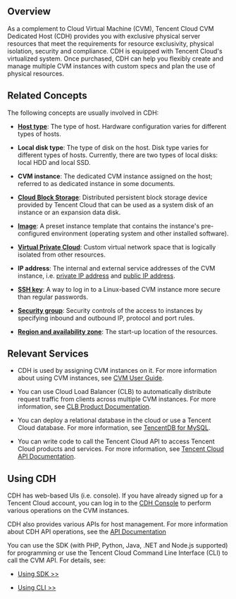 ## Overview
As a complement to Cloud Virtual Machine (CVM), Tencent Cloud CVM Dedicated Host (CDH) provides you with exclusive physical server resources that meet the requirements for resource exclusivity, physical isolation, security and compliance. CDH is equipped with Tencent Cloud's virtualized system. Once purchased, CDH can help you flexibly create and manage multiple CVM instances with custom specs and plan the use of physical resources.

## Related Concepts

The following concepts are usually involved in CDH:

- [**Host type**](<https://intl.cloud.tencent.com/document/product/416/5068>): The type of host. Hardware configuration varies for different types of hosts.

- **Local disk type**: The type of disk on the host. Disk type varies for different types of hosts. Currently, there are two types of local disks: local HDD and local SSD.

- **CVM instance**: The dedicated CVM instance assigned on the host; referred to as dedicated instance in some documents.

- [**Cloud Block Storage**](https://intl.cloud.tencent.com/document/product/213/4953): Distributed persistent block storage device provided by Tencent Cloud that can be used as a system disk of an instance or an expansion data disk.

- [**Image**](<https://intl.cloud.tencent.com/document/product/213/4940>): A preset instance template that contains the instance's pre-configured environment (operating system and other installed software).

- [**Virtual Private Cloud**](<https://intl.cloud.tencent.com/document/product/215/535>): Custom virtual network space that is logically isolated from other resources.

- **IP address**: The internal and external service addresses of the CVM instance, i.e. [private IP address](<https://intl.cloud.tencent.com/document/product/213/5225>) and [public IP address](<https://intl.cloud.tencent.com/document/product/213/5224>).

- [**SSH key**](<https://intl.cloud.tencent.com/document/product/213/6092>): A way to log in to a Linux-based CVM instance more secure than regular passwords.

- [**Security group**](<https://intl.cloud.tencent.com/document/product/213/12452>): Security controls of the access to instances by specifying inbound and outbound IP, protocol and port rules.

- [**Region and availability zone**](<https://intl.cloud.tencent.com/document/product/213/6091>): The start-up location of the resources.


## **Relevant Services**

- CDH is used by assigning CVM instances on it. For more information about using CVM instances, see [CVM User Guide](https://intl.cloud.tencent.com/document/product/213/16918).

- You can use Cloud Load Balancer (CLB) to automatically distribute request traffic from clients across multiple CVM instances. For more information, see [CLB Product Documentation](https://intl.cloud.tencent.com/doc/product/214).
- You can deploy a relational database in the cloud or use a Tencent Cloud database. For more information, see [TencentDB for MySQL](https://intl.cloud.tencent.com/doc/product/236).
- You can write code to call the Tencent Cloud API to access Tencent Cloud products and services. For more information, see [Tencent Cloud API Documentation](<https://intl.cloud.tencent.com/document/api>).

## Using CDH

CDH has web-based UIs (i.e. console). If you have already signed up for a Tencent Cloud account, you can log in to the [CDH Console](https://console.cloud.tencent.com/cvm/cdh) to perform various operations on the CVM instances.

CDH also provides various APIs for host management. For more information about CDH API operations, see the [API Documentation](https://intl.cloud.tencent.com/document/api/213/16473)

You can use the SDK (with PHP, Python, Java, .NET and Node.js supported) for programming or use the Tencent Cloud Command Line Interface (CLI) to call the CVM API. For details, see:

- [Using SDK >>](https://intl.cloud.tencent.com/document/developer-resource)

- [Using CLI >>](<https://intl.cloud.tencent.com/document/product/1013/30220>)







